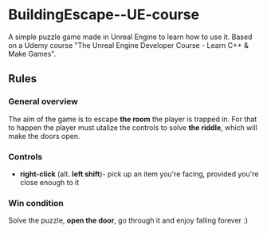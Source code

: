 # BuildingEscape--UE-course
A simple puzzle game made in Unreal Engine to learn how to use it. Based on a Udemy course "The Unreal Engine Developer Course - Learn C++ &amp; Make Games".
## Rules
### General overview
The aim of the game is to escape **the room** the player is trapped in. For that to happen the player must utalize the controls to solve **the riddle**, which will make the doors open.
### Controls
* **right-click** (alt. **left shift**)- pick up an item you're facing, provided you're close enough to it
### Win condition
Solve the puzzle, **open the door**, go through it and enjoy falling forever :)
